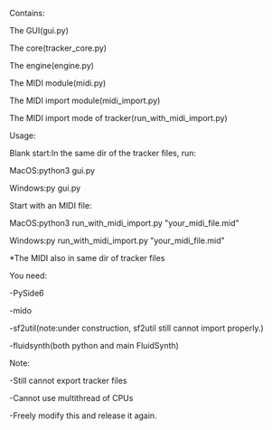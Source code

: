 Contains:

The GUI(gui.py)

The core(tracker_core.py)

The engine(engine.py)

The MIDI module(midi.py)

The MIDI import module(midi_import.py)

The MIDI import mode of tracker(run_with_midi_import.py)


Usage:

Blank start:In the same dir of the tracker files, run:

MacOS:python3 gui.py

Windows:py gui.py


Start with an MIDI file:

MacOS:python3 run_with_midi_import.py "your_midi_file.mid"

Windows:py run_with_midi_import.py "your_midi_file.mid"

*The MIDI also in same dir of tracker files


You need:

-PySide6

-mido

-sf2util(note:under construction, sf2util still cannot import properly.)

-fluidsynth(both python and main FluidSynth)


Note:

-Still cannot export tracker files

-Cannot use multithread of CPUs

-Freely modify this and release it again.

